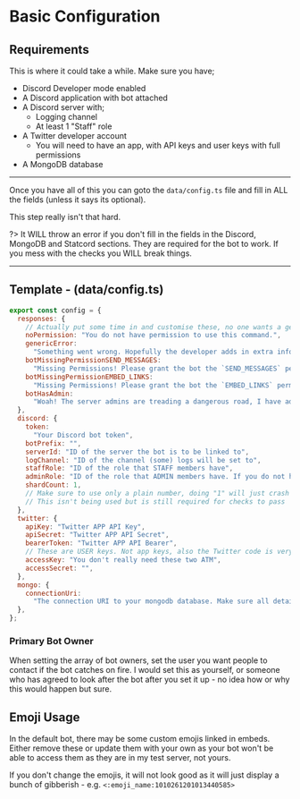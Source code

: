 # Basic Configuration

## Requirements

This is where it could take a while. Make sure you have; 
- Discord Developer mode enabled
- A Discord application with bot attached
- A Discord server with;
  - Logging channel
  - At least 1 "Staff" role
- A Twitter developer account
  - You will need to have an app, with API keys and user keys with full permissions
- A MongoDB database

-----

Once you have all of this you can goto the `data/config.ts` file and fill in ALL the fields (unless it says its optional).

This step really isn't that hard.

?> It WILL throw an error if you don't fill in the fields in the Discord, MongoDB and Statcord sections. They are required for the bot to work. If you mess with the checks you WILL break things.

---

## Template - (data/config.ts)
```javascript
export const config = {
  responses: {
    // Actually put some time in and customise these, no one wants a generic a** bot ok
    noPermission: "You do not have permission to use this command.",
    genericError:
      "Something went wrong. Hopefully the developer adds in extra info!",
    botMissingPermissionSEND_MESSAGES:
      "Missing Permissions! Please grant the bot the `SEND_MESSAGES` permission or reinvite the bot with the correct permissions.",
    botMissingPermissionEMBED_LINKS:
      "Missing Permissions! Please grant the bot the `EMBED_LINKS` permission or reinvite the bot with the correct permissions",
    botHasAdmin:
      "Woah! The server admins are treading a dangerous road, I have admin! If my token gets leaked I could cause havoc! Please ask server admins to remove my administrator permissions.\n\nI will also send a message to the log channel if there is one available.",
  },
  discord: {
    token:
      "Your Discord bot token",
    botPrefix: "",
    serverId: "ID of the server the bot is to be linked to",
    logChannel: "ID of the channel (some) logs will be set to",
    staffRole: "ID of the role that STAFF members have",
    adminRole: "ID of the role that ADMIN members have. If you do not have an admin set it to the owner role or create a blank role",
    shardCount: 1, 
    // Make sure to use only a plain number, doing "1" will just crash it. also "auto" doesnt work for some reason
    // This isn't being used but is still required for checks to pass
  },
  twitter: {
    apiKey: "Twitter APP API Key",
    apiSecret: "Twitter APP API Secret",
    bearerToken: "Twitter APP API Bearer",
    // These are USER keys. Not app keys, also the Twitter code is very buggy rn so don't rely on it
    accessKey: "You don't really need these two ATM",
    accessSecret: "",
  },
  mongo: {
    connectionUri:
      "The connection URI to your mongodb database. Make sure all details are filled in and a database name added",
  },
};
```

### Primary Bot Owner

When setting the array of bot owners, set the user you want people to contact if the bot catches on fire. I would set this as yourself, or someone who has agreed to look after the bot after you set it up - no idea how or why this would happen but sure.

## Emoji Usage

In the default bot, there may be some custom emojis linked in embeds. Either remove these or update them with your own as your bot won't be able to access them as they are in my test server, not yours.

If you don't change the emojis, it will not look good as it will just display a bunch of gibberish - e.g. `<:emoji_name:1010261201013440585>`